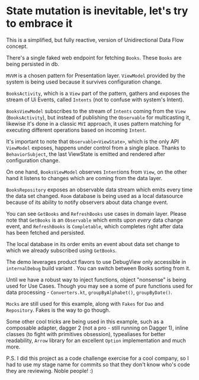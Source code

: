 # State mutation is inevitable, let's try to embrace it
This is a simplified, but fully reactive, version of Unidirectional Data Flow concept.

There's a single faked web endpoint for fetching `Books`. These `Books` are being persisted in db.

`MVVM` is a chosen pattern for Presentation layer. `ViewModel` provided by the system is being used
because it survives configuration change.

`BooksActivity`, which is a `View` part of the pattern, gathers and exposes the stream of Ui Events,
called `Intents` (not to confuse with system's Intent).

`BooksViewModel` subscribes to the stream of `Intents` coming from the `View` (`BooksActivity`),
but instead of publishing the `Observable` for multicasting it, likewise it's done in a classic `MVI` approach, it
 uses pattern matching for executing different operations based on incoming `Intent`.

It's important to note that `Observable<ViewState>`, which is the only API `ViewModel` exposes,
happens
under control from a single place. Thanks to `BehaviorSubject`, the last ViewState is emitted and rendered after configuration change.

On one hand, `BooksViewModel` observes `Intent`ions from `View`, on the other hand it listens to
changes which are coming from the data layer.

`BooksRepository` exposes an observable data stream which emits every time the data set changed.
`Room` database is being used as a local datasource because of its ability to notify observers about data change event.

You can see `GetBooks` and `RefreshBooks` use cases in domain layer. Please note that `GetBooks` is an
`Observable` which emits upon *every* data change event, and `RefreshBooks` is `Completable`, which
completes right after data has been fetched and persisted.

The local database in its order emits an event about data set change to which we already subscribed using `GetBooks`.

The demo leverages product flavors to use DebugView only accessible in `internalDebug` build variant
. You can switch between Books sorting from it.

Until we have a robust way to inject functions, object "nonsense" is being used for Use Cases.
Though you may see a some of pure functions used for data processing - `Converters.kt`,
`groupByAlphabet()`, `groupByDate()`.

`Mocks` are still used for this example, along with `Fakes` for `Dao` and `Repository`. Fakes is the
 way to go though.
 
 Some other cool tricks are being used in this example, such as a composable adapter, dagger 2 (not
 a pro - still running on Dagger 1), inline classes (to fight with primitives obsession), typealiases for
 better readability, `Arrow` library for an excellent `Option` implementation and much more.
 
 P.S. I did this project as a code challenge exercise for a cool company, so I had to use my stage name for commits so that they don't know who's code they are reviewing. Noble people! :)
